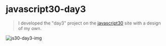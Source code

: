 # javascript30-day3
>  I developed the "day3" project on the [javascript30](https://javascript30.com/) site with a design of my own.

![js30-day3-img](https://user-images.githubusercontent.com/60268874/153608848-125eb3f2-a1db-4e3c-b18b-766395b7d38c.jpeg)
